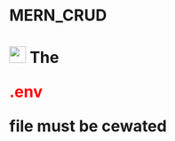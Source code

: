 # MERN_CRUD

<h1><img src="https://user-images.githubusercontent.com/88779731/163974106-bea0e3f2-7a75-4e3c-a199-8de2e728e5cf.jpg"  width="30" height="30" > The <p style="color:red">.env</p> file must be cewated</h1>

